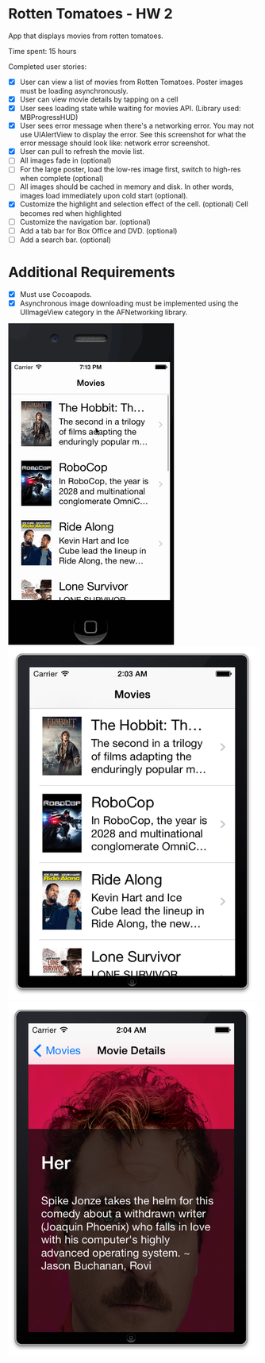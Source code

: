 # Rotten Tomatoes - HW 2

App that displays movies from rotten tomatoes.
		
Time spent: 15 hours

Completed user stories:

* [x] User can view a list of movies from Rotten Tomatoes.  Poster images must be loading asynchronously.
* [x] User can view movie details by tapping on a cell
* [x] User sees loading state while waiting for movies API.  (Library used: MBProgressHUD)
* [x] User sees error message when there's a networking error.  You may not use UIAlertView to display the error.  See this screenshot for what the error message should look like: network error screenshot.
* [x] User can pull to refresh the movie list.
* [ ] All images fade in (optional)
* [ ] For the large poster, load the low-res image first, switch to high-res when complete (optional)
* [ ] All images should be cached in memory and disk. In other words, images load immediately upon cold start (optional).
* [x] Customize the highlight and selection effect of the cell. (optional) Cell becomes red when highlighted
* [ ] Customize the navigation bar. (optional)
* [ ] Add a tab bar for Box Office and DVD. (optional)
* [ ] Add a search bar. (optional)

 # Additional Requirements

* [x] Must use Cocoapods.
* [x] Asynchronous image downloading must be implemented using the UIImageView category in the AFNetworking library.

![alt tag](https://raw.githubusercontent.com/stephy/rottenTomatoes/master/rottenTomatoes.gif)
![alt tag](https://raw.githubusercontent.com/stephy/rottenTomatoes/master/mainview.png)
![alt tag](https://raw.githubusercontent.com/stephy/rottenTomatoes/master/movieview.png)

